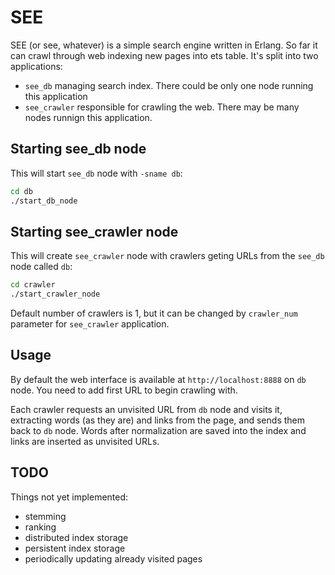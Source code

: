 # SEE

SEE (or see, whatever) is a simple search engine written in Erlang. So
far it can crawl through web indexing new pages into ets table. It's split
into two applications:

* `see_db` managing search index. There could be only one node running this application
* `see_crawler` responsible for crawling the web. There may be many nodes runnign this application.

## Starting see_db node

This will start `see_db` node with `-sname db`:

```bash
cd db
./start_db_node
```

## Starting see_crawler node

This will create `see_crawler` node with crawlers geting URLs from the `see_db` node called `db`:

```bash
cd crawler
./start_crawler_node
```

Default number of crawlers is 1, but it can be changed by `crawler_num` parameter for `see_crawler` application.

## Usage

By default the web interface is available at `http://localhost:8888` on `db` node. You need to add first
URL to begin crawling with.

Each crawler requests an unvisited URL from `db` node and visits it, extracting words (as they are) and links from the page,
and sends them back to `db` node. Words after normalization are saved into the index and links are inserted as
unvisited URLs.

## TODO

Things not yet implemented:
* stemming
* ranking
* distributed index storage
* persistent index storage
* periodically updating already visited pages
